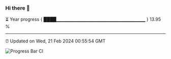 ### Hi there 👋

⏳ Year progress { ████▁▁▁▁▁▁▁▁▁▁▁▁▁▁▁▁▁▁▁▁▁▁▁▁▁▁ } 13.95 %

---

⏰ Updated on Wed, 21 Feb 2024 00:55:54 GMT

![Progress Bar CI](https://github.com/JuvenileQ/Progress-Bar-CI/workflows/main/badge.svg)
